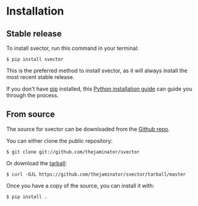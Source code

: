 # Installation

## Stable release

To install svector, run this command in your
terminal:

``` console
$ pip install svector
```

This is the preferred method to install svector, as it will always install the most recent stable release.

If you don't have [pip][] installed, this [Python installation guide][]
can guide you through the process.

## From source

The source for svector can be downloaded from
the [Github repo][].

You can either clone the public repository:

``` console
$ git clone git://github.com/thejaminator/svector
```

Or download the [tarball][]:

``` console
$ curl -OJL https://github.com/thejaminator/svector/tarball/master
```

Once you have a copy of the source, you can install it with:

``` console
$ pip install .
```

  [pip]: https://pip.pypa.io
  [Python installation guide]: http://docs.python-guide.org/en/latest/starting/installation/
  [Github repo]: https://github.com/%7B%7B%20cookiecutter.github_username%20%7D%7D/%7B%7B%20cookiecutter.project_slug%20%7D%7D
  [tarball]: https://github.com/%7B%7B%20cookiecutter.github_username%20%7D%7D/%7B%7B%20cookiecutter.project_slug%20%7D%7D/tarball/master
